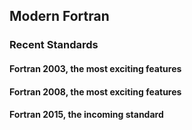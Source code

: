 ## Modern Fortran

### Recent Standards

#### Fortran 2003, the most exciting features

#### Fortran 2008, the most exciting features

#### Fortran 2015, the incoming standard
